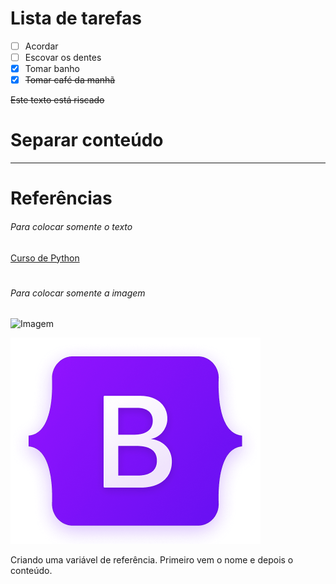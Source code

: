 # Lista de tarefas

- [ ] Acordar
- [ ] Escovar os dentes
- [X] Tomar banho
- [X] ~~Tomar café da manhã~~

~~Este texto está riscado~~

# Separar conteúdo

---

# Referências

###### Para colocar somente o texto
[Curso de Python][geek]

#


###### Para colocar somente a imagem
![Imagem][GIT]

![Outra][geek]


Criando uma variável de referência. Primeiro vem o nome e depois o conteúdo. 

[geek]: bootstrap_icon.png

[GIT]: https://miro.medium.com/max/383/1*co_1qORNdM0PI1nvCp7Iig.png 